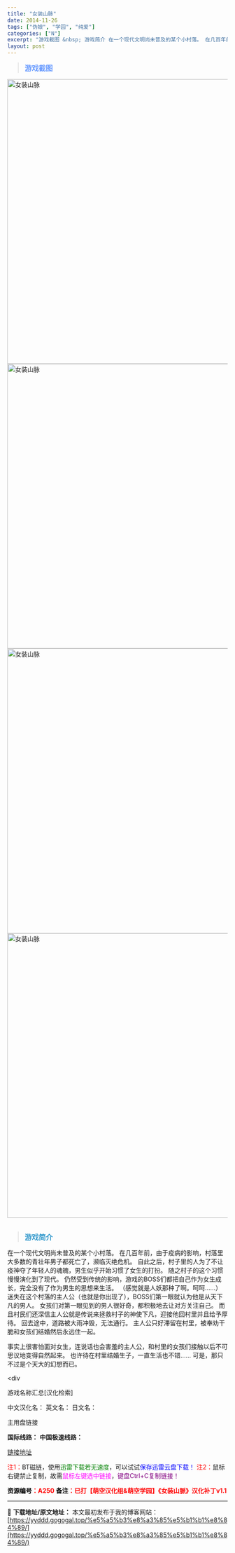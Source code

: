 ```yaml
---
title: "女装山脉"
date: 2014-11-26
tags: ["伪娘", "学园", "纯爱"]
categories: ["N"]
excerpt: "游戏截图 &nbsp; 游戏简介 在一个现代文明尚未普及的某个小村落。 在几百年前，由于疫病的影响，村落里大多数的青壮年男子都死亡了，濒临灭绝危机。 自此之后，村子里的人为了不让疫神夺了年轻人的魂魄，男生似乎开始习惯了女生的打扮。 随之村子的这个习惯慢慢演化到了现代。 仍然受到传统的影响，游戏的BO&hellip;"
layout: post
---
```


<div>
<blockquote><b><span style="font-size: 12pt; color: #6699ff;">游戏截图</span></b></blockquote>
<div><img title="点击放大" src="https://yyddd.gogogal.top/wp-content/uploads/2025/04/20250430_6811ed1be59a4.webp" alt="女装山脉" width="650" /></div>
<div><img title="点击放大" src="https://yyddd.gogogal.top/wp-content/uploads/2025/04/20250430_6811ed1dd7d03.webp" alt="女装山脉" width="650" /></div>
<div><img title="点击放大" src="https://yyddd.gogogal.top/wp-content/uploads/2025/04/20250430_6811ed1f4750d.webp" alt="女装山脉" width="650" /></div>
<div><img title="点击放大" src="https://yyddd.gogogal.top/wp-content/uploads/2025/04/20250430_6811ed218613d.webp" alt="女装山脉" width="650" /></div>
&nbsp;
<blockquote><b><span style="font-size: 12pt; color: #3399cc;">游戏简介</span></b></blockquote>
<div>在一个现代文明尚未普及的某个小村落。
在几百年前，由于疫病的影响，村落里大多数的青壮年男子都死亡了，濒临灭绝危机。
自此之后，村子里的人为了不让疫神夺了年轻人的魂魄，男生似乎开始习惯了女生的打扮。
随之村子的这个习惯慢慢演化到了现代。
仍然受到传统的影响，游戏的BOSS们都把自己作为女生成长，完全没有了作为男生的思想来生活。
（感觉就是人妖那种了啊。呵呵……）
迷失在这个村落的主人公（也就是你出现了），BOSS们第一眼就认为他是从天下凡的男人。
女孩们对第一眼见到的男人很好奇，都积极地去让对方关注自己。
而且村民们还深信主人公就是传说来拯救村子的神使下凡，迎接他回村里并且给予厚待。
回去途中，道路被大雨冲毁，无法通行。
主人公只好滞留在村里，被奉劝干脆和女孩们结婚然后永远住一起。

事实上很害怕面对女生，连说话也会害羞的主人公，和村里的女孩们接触以后不可思议地变得自然起来。
也许待在村里结婚生子，一直生活也不错……
可是，那只不过是个天大的幻想而已。</div>
&lt;div

游戏名称汇总[汉化检索]

中文汉化名：
英文名：
日文名：
</div>
<div class="panel panel-primary">
<div class="panel-heading">主用盘链接</div>
<div class="panel-body">

<b>国际线路：</b>
<b>中国极速线路：</b>

<!--wechatfans start-->

<a href="https://pan.xunlei.com/s/VORzdpmQZxwmFE17hit2AI6GA1?pwd=3znq#">链接地址</a>

<!--wechatfans end-->
<span style="color: #ff0000;">注1：</span>BT磁链，使用<span style="color: #008000;">迅雷下载若无速度</span>，可以试试<span style="color: #0000ff;">保存迅雷云盘下载！</span>
<span style="color: #ff0000;">注2：</span>鼠标右键禁止复制，故需<span style="color: #ff00ff;">鼠标左键选中链接</span>，<span style="color: #800080;">键盘Ctrl+C复制链接！</span>

</div>
<div class="panel-footer"><span style="color: #ff0000;"><b><span style="color: #000000;">资源编号</span>：A250</b></span>
<span style="color: #ff0000;"><b><span style="color: #000000;">备注</span>：已打【萌空汉化组&amp;萌空学园】《女装山脈》汉化补丁v1.1</b></span></div>
</div>

---
📖 **下载地址/原文地址：** 本文最初发布于我的博客网站：[https://yyddd.gogogal.top/%e5%a5%b3%e8%a3%85%e5%b1%b1%e8%84%89/](https://yyddd.gogogal.top/%e5%a5%b3%e8%a3%85%e5%b1%b1%e8%84%89/)
